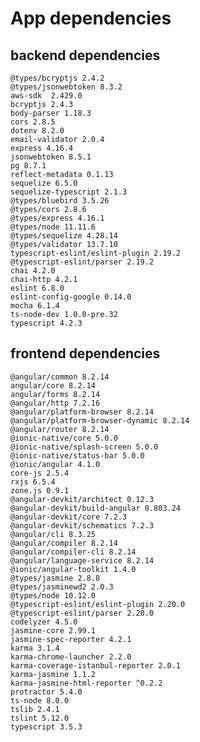# App dependencies


## backend dependencies

    @types/bcryptjs 2.4.2
    @types/jsonwebtoken 8.3.2
    aws-sdk  2.429.0
    bcryptjs 2.4.3
    body-parser 1.18.3
    cors 2.8.5
    dotenv 8.2.0
    email-validator 2.0.4
    express 4.16.4
    jsonwebtoken 8.5.1
    pg 8.7.1
    reflect-metadata 0.1.13
    sequelize 6.5.0
    sequelize-typescript 2.1.3
    @types/bluebird 3.5.26
    @types/cors 2.8.6
    @types/express 4.16.1
    @types/node 11.11.6
    @types/sequelize 4.28.14
    @types/validator 13.7.10
    typescript-eslint/eslint-plugin 2.19.2
    @typescript-eslint/parser 2.19.2
    chai 4.2.0
    chai-http 4.2.1
    eslint 6.8.0
    eslint-config-google 0.14.0
    mocha 6.1.4
    ts-node-dev 1.0.0-pre.32
    typescript 4.2.3
## frontend dependencies

    @angular/common 8.2.14
    angular/core 8.2.14
    angular/forms 8.2.14
    @angular/http 7.2.16
    @angular/platform-browser 8.2.14
    @angular/platform-browser-dynamic 8.2.14
    @angular/router 8.2.14
    @ionic-native/core 5.0.0
    @ionic-native/splash-screen 5.0.0
    @ionic-native/status-bar 5.0.0
    @ionic/angular 4.1.0
    core-js 2.5.4
    rxjs 6.5.4
    zone.js 0.9.1
    @angular-devkit/architect 0.12.3
    @angular-devkit/build-angular 0.803.24
    @angular-devkit/core 7.2.3
    @angular-devkit/schematics 7.2.3
    @angular/cli 8.3.25
    @angular/compiler 8.2.14
    @angular/compiler-cli 8.2.14
    @angular/language-service 8.2.14
    @ionic/angular-toolkit 1.4.0
    @types/jasmine 2.8.8
    @types/jasminewd2 2.0.3
    @types/node 10.12.0
    @typescript-eslint/eslint-plugin 2.20.0
    @typescript-eslint/parser 2.20.0
    codelyzer 4.5.0
    jasmine-core 2.99.1
    jasmine-spec-reporter 4.2.1
    karma 3.1.4
    karma-chrome-launcher 2.2.0
    karma-coverage-istanbul-reporter 2.0.1
    karma-jasmine 1.1.2
    karma-jasmine-html-reporter ^0.2.2
    protractor 5.4.0
    ts-node 8.0.0
    tslib 2.4.1
    tslint 5.12.0
    typescript 3.5.3



